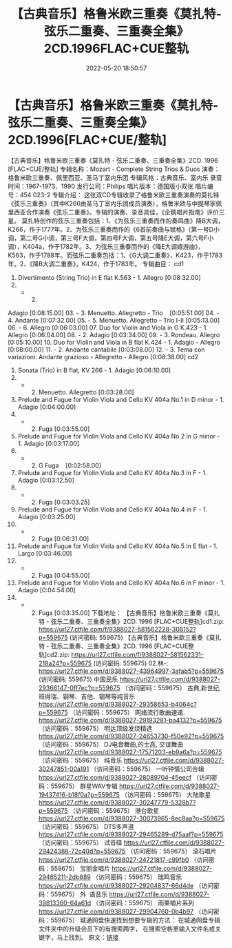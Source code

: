 ﻿---
title: 【古典音乐】格鲁米欧三重奏《莫扎特-弦乐二重奏、三重奏全集》2CD.1996FLAC+CUE整轨
date: 2022-05-20 18:50:57
categories: 古典音乐、新世纪、纯音雅乐
tags: 纯音雅乐
---
# 【古典音乐】格鲁米欧三重奏《莫扎特-弦乐二重奏、三重奏全集》2CD.1996[FLAC+CUE/整轨]

【古典音乐】格鲁米欧三重奏《莫扎特 -
弦乐二重奏、三重奏全集》2CD. 1996 [FLAC+CUE/整轨]
专辑名称：Mozart - Complete String
Trios & Duos
演奏：格鲁米欧三重奏、佩里西亚、圣马丁室内乐团
专辑风格：古典音乐、室内乐
录音时间：1967-1973、1990
发行公司：Philips
唱片版本：德国版小双张
唱片编号：454 023-2
专辑介绍：
这张双CD专辑收录了格鲁米欧三重奏演奏的莫扎特《弦乐三重奏》（其中K266由圣马丁室内乐团成员演奏），格鲁米欧与中提琴家佩里西亚合作演奏《弦乐二重奏》。专辑的演奏、录音具佳，《企鹅唱片指南》评价三星。
莫扎特创作的弦乐三重奏包括：1、《为弦乐三重奏而作的奏鸣曲》降B大调，K266，作于1777年。2、为弦乐三重奏而作的《6首前奏曲与赋格》（第一号D小调，第二号G小调，第三号F大调，第四号F大调，第五号降E大调，第六号F小调），K404a，作于1782年。3、为弦乐三重奏而作的《降E大调嬉游曲》，K563，作于1788年。而弦乐二重奏包括：1、《G大调二重奏》，K423，作于1783年。2、《降B大调二重奏》，K424，作于1783年。
专辑曲目：
cd1
01. Divertimento (String Trio)
in E flat K.563 - 1. Allegro
[0:08:32.00]
02. - 2.
Adagio
[0:08:15.00]
03. - 3. Menuetto. Allegretto -
Trio    [0:05:51.00]
04. - 4.
Andante
[0:07:32.00]
05. - 5. Menuetto. Allegretto -
Trio I-II
[0:05:13.00]
06. - 6.
Allegro
[0:06:03.00]
07. Duo for Violin and Viola in
G K.423 - 1. Allegro
[0:06:04.00]
08. - 2.
Adagio
[0:03:34.00]
09. - 3. Rondeau.
Allegro
[0:05:10.00]
10. Duo for Violin and Viola in
B flat K.424 - 1. Adagio - Allegro
[0:08:00.00]
11. - 2. Andante
cantabile
[0:03:08.00]
12. - 3. Tema con variazioni.
Andante grazioso - Allegretto - Allegro
[0:08:38.00]
cd2
01. Sonata (Trio) in B flat, KV
266 - 1. Adagio
[0:06:10.00]
02. - 2. Menuetto.
Allegretto
[0:03:28.00]
03. Prelude and Fugue for
Violin Viola and Cello KV 404a No.1 in D minor - 1.
Adagio
[0:04:00.00]
04. - 2. Fuga
[0:03:55.00]
05. Prelude and Fugue for
Violin Viola and Cello KV 404a No.2 in G minor - 1.
Adagio
[0:03:17.00]
06. - 2. G
Fuga    [0:02:58.00]
07. Prelude and Fugue for
Violin Viola and Cello KV 404a No.3 in F - 1.
Adagio
[0:03:12.50]
08. - 2. Fuga
[0:03:03.25]
09. Prelude and Fugue for
Violin Viola and Cello KV 404a No.4 in F - 1.
Adagio
[0:03:25.00]
10. - 2. Fuga
[0:06:31.00]
11. Prelude and Fugue for
Violin Viola and Cello KV 404a No.5 in E flat - 1.
Largo
[0:03:46.00]
12. - 2. Fuga
[0:04:55.00]
13. Prelude and Fugue for
Violin Viola and Cello KV 404a No.6 in F minor - 1.
Adagio
[0:04:54.00]
14. - 2. Fuga
[0:03:35.00]
下载地址：
【古典音乐】格鲁米欧三重奏《莫扎特 - 弦乐二重奏、三重奏全集》2CD. 1996
[FLAC+CUE整轨]cd1.zip: https://url27.ctfile.com/f/9388027-581562228-308152?p=559675
(访问密码: 559675)
【古典音乐】格鲁米欧三重奏《莫扎特 - 弦乐二重奏、三重奏全集》2CD. 1996 [FLAC+CUE整轨]cd2.zip:
https://url27.ctfile.com/f/9388027-581562331-218a24?p=559675
(访问密码: 559675)
02.林-: https://url27.ctfile.com/d/9388027-43964997-3afab5?p=559675
(访问密码: 559675)
中国民乐
https://url27.ctfile.com/d/9388027-29366147-0ff7ec?p=559675
（访问密码：559675）
古典,新世纪,班得瑞、钢琴、吉他、钢琴等纯音乐
https://url27.ctfile.com/d/9388027-29358653-b4064c?p=559675
（访问密码：559675）
网络流行歌曲速递.
https://url27.ctfile.com/d/9388027-29193281-ba4132?p=559675
（访问密码：559675）
明达顶级发烧精选
https://url27.ctfile.com/d/9388027-24653730-f50e92?p=559675
（访问密码：559675）
DJ电音舞曲,的士高, 交谊舞曲
https://url27.ctfile.com/d/9388027-17571203-eb9a6a?p=559675
（访问密码：559675）
纯音乐
https://url27.ctfile.com/d/9388027-30247851-00a191
（访问密码：559675）
一听钟情公司合辑
https://url27.ctfile.com/d/9388027-28089704-45eecf
（访问密码：559675）
群星WAV专辑
https://url27.ctfile.com/d/9388027-19437416-b18f0a?p=559675
（访问密码：559675）
大陆歌星
https://url27.ctfile.com/d/9388027-30247779-5328b7?p=559675
（访问密码：559675）
港台歌星
https://url27.ctfile.com/d/9388027-30073965-8ec8aa?p=559675
（访问密码：559675）
DTS多声道
https://url27.ctfile.com/d/9388027-29465289-d75aaf?p=559675
（访问密码：559675）
试音碟
https://url27.ctfile.com/d/9388027-29424388-72c40d?p=559675
（访问密码：559675）
滚石唱片
https://url27.ctfile.com/d/9388027-24721817-c99fb0
（访问密码：559675）
宝丽金唱片
https://url27.ctfile.com/d/9388027-29465211-2db889
（访问密码：559675）
瑞鸣音乐
https://url27.ctfile.com/d/9388027-29204837-66d4de
（访问密码：559675）
外  语音乐
https://url27.ctfile.com/d/9388027-39813360-64a61d
（访问密码：559675）
雨果唱片系列
https://url27.ctfile.com/d/9388027-29904760-0b4b97
（访问密码：559675）
城通网盘快速找到想要专辑的方法：
在城通网盘专辑文件夹中的升级会员下的有搜索两字，
在搜索空格里输入文件名或关键字，马上找到。
原文：[链接](https://blog.sina.com.cn/s/blog_1647c7e7601030xc1.html)